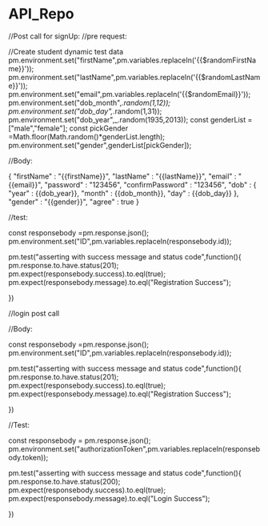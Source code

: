 # API_Repo

//Post call for signUp:
//pre request:

//Create student dynamic test data 
pm.environment.set("firstName",pm.variables.replaceIn('{{$randomFirstName}}'));
pm.environment.set("lastName",pm.variables.replaceIn('{{$randomLastName}}'));
pm.environment.set("email",pm.variables.replaceIn('{{$randomEmail}}'));
pm.environment.set("dob_month",_.random(1,12));
pm.environment.set("dob_day",_.random(1,31));
pm.environment.set("dob_year",_.random(1935,2013));
const genderList =["male","female"];
const pickGender =Math.floor(Math.random()*genderList.length);
pm.environment.set("gender",genderList[pickGender]);


//Body:

{
    "firstName" : "{{firstName}}",
    "lastName" : "{{lastName}}",
    "email"     : "{{email}}",
    "password"  : "123456",
    "confirmPassword"  : "123456",
    "dob"       : {
        "year"      : {{dob_year}},
        "month"     : {{dob_month}},
        "day"       : {{dob_day}}
    },
    "gender"    : "{{gender}}",
    "agree"     : true
}


//test:

const responsebody =pm.response.json();
pm.environment.set("ID",pm.variables.replaceIn(responsebody.id));

pm.test("asserting with success message and status code",function(){
pm.response.to.have.status(201);
pm.expect(responsebody.success).to.eql(true);
pm.expect(responsebody.message).to.eql("Registration Success");



})



//login post call 

//Body:

const responsebody =pm.response.json();
pm.environment.set("ID",pm.variables.replaceIn(responsebody.id));

pm.test("asserting with success message and status code",function(){
pm.response.to.have.status(201);
pm.expect(responsebody.success).to.eql(true);
pm.expect(responsebody.message).to.eql("Registration Success");



})


//Test:

const responsebody = pm.response.json();
pm.environment.set("authorizationToken",pm.variables.replaceIn(responsebody.token));

pm.test("asserting with success message and status code",function(){
pm.response.to.have.status(200);
pm.expect(responsebody.success).to.eql(true);
pm.expect(responsebody.message).to.eql("Login Success");

})





